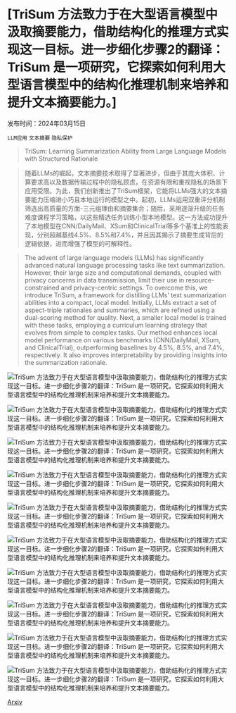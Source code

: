 # [TriSum 方法致力于在大型语言模型中汲取摘要能力，借助结构化的推理方式实现这一目标。进一步细化步骤2的翻译：TriSum 是一项研究，它探索如何利用大型语言模型中的结构化推理机制来培养和提升文本摘要能力。]

发布时间：2024年03月15日

`LLM应用` `文本摘要` `隐私保护`

> TriSum: Learning Summarization Ability from Large Language Models with Structured Rationale

> 随着LLMs的崛起，文本摘要技术取得了显著进步，但由于其庞大体积、计算要求高以及数据传输过程中的隐私顾虑，在资源有限和重视隐私的场景下应用受限。为此，我们创新推出了TriSum框架，它能将LLMs强大的文本摘要能力压缩进小巧且本地运行的模型之中。起初，LLMs运用双重评分机制筛选出高质量的方面-三元组理由和摘要集合；随后，采用逐渐升级的任务难度课程学习策略，以这些精选任务训练小型本地模型。这一方法成功提升了本地模型在CNN/DailyMail、XSum和ClinicalTrial等多个基准上的性能表现，分别超越基线4.5%、8.5%和7.4%，并且因其揭示了摘要生成背后的逻辑依据，进而增强了模型的可解释性。

> The advent of large language models (LLMs) has significantly advanced natural language processing tasks like text summarization. However, their large size and computational demands, coupled with privacy concerns in data transmission, limit their use in resource-constrained and privacy-centric settings. To overcome this, we introduce TriSum, a framework for distilling LLMs' text summarization abilities into a compact, local model. Initially, LLMs extract a set of aspect-triple rationales and summaries, which are refined using a dual-scoring method for quality. Next, a smaller local model is trained with these tasks, employing a curriculum learning strategy that evolves from simple to complex tasks. Our method enhances local model performance on various benchmarks (CNN/DailyMail, XSum, and ClinicalTrial), outperforming baselines by 4.5%, 8.5%, and 7.4%, respectively. It also improves interpretability by providing insights into the summarization rationale.

![TriSum 方法致力于在大型语言模型中汲取摘要能力，借助结构化的推理方式实现这一目标。进一步细化步骤2的翻译：TriSum 是一项研究，它探索如何利用大型语言模型中的结构化推理机制来培养和提升文本摘要能力。](../../../paper_images/2403.10351/x1.png)

![TriSum 方法致力于在大型语言模型中汲取摘要能力，借助结构化的推理方式实现这一目标。进一步细化步骤2的翻译：TriSum 是一项研究，它探索如何利用大型语言模型中的结构化推理机制来培养和提升文本摘要能力。](../../../paper_images/2403.10351/x2.png)

![TriSum 方法致力于在大型语言模型中汲取摘要能力，借助结构化的推理方式实现这一目标。进一步细化步骤2的翻译：TriSum 是一项研究，它探索如何利用大型语言模型中的结构化推理机制来培养和提升文本摘要能力。](../../../paper_images/2403.10351/x3.png)

![TriSum 方法致力于在大型语言模型中汲取摘要能力，借助结构化的推理方式实现这一目标。进一步细化步骤2的翻译：TriSum 是一项研究，它探索如何利用大型语言模型中的结构化推理机制来培养和提升文本摘要能力。](../../../paper_images/2403.10351/x4.png)

![TriSum 方法致力于在大型语言模型中汲取摘要能力，借助结构化的推理方式实现这一目标。进一步细化步骤2的翻译：TriSum 是一项研究，它探索如何利用大型语言模型中的结构化推理机制来培养和提升文本摘要能力。](../../../paper_images/2403.10351/x5.png)

![TriSum 方法致力于在大型语言模型中汲取摘要能力，借助结构化的推理方式实现这一目标。进一步细化步骤2的翻译：TriSum 是一项研究，它探索如何利用大型语言模型中的结构化推理机制来培养和提升文本摘要能力。](../../../paper_images/2403.10351/x6.png)

![TriSum 方法致力于在大型语言模型中汲取摘要能力，借助结构化的推理方式实现这一目标。进一步细化步骤2的翻译：TriSum 是一项研究，它探索如何利用大型语言模型中的结构化推理机制来培养和提升文本摘要能力。](../../../paper_images/2403.10351/x7.png)

![TriSum 方法致力于在大型语言模型中汲取摘要能力，借助结构化的推理方式实现这一目标。进一步细化步骤2的翻译：TriSum 是一项研究，它探索如何利用大型语言模型中的结构化推理机制来培养和提升文本摘要能力。](../../../paper_images/2403.10351/x8.png)

![TriSum 方法致力于在大型语言模型中汲取摘要能力，借助结构化的推理方式实现这一目标。进一步细化步骤2的翻译：TriSum 是一项研究，它探索如何利用大型语言模型中的结构化推理机制来培养和提升文本摘要能力。](../../../paper_images/2403.10351/x9.png)

![TriSum 方法致力于在大型语言模型中汲取摘要能力，借助结构化的推理方式实现这一目标。进一步细化步骤2的翻译：TriSum 是一项研究，它探索如何利用大型语言模型中的结构化推理机制来培养和提升文本摘要能力。](../../../paper_images/2403.10351/x10.png)

[Arxiv](https://arxiv.org/abs/2403.10351)